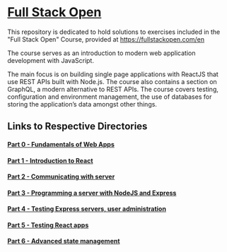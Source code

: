 # [Full Stack Open](https://fullstackopen.com/en)
This repository is dedicated to hold solutions to exercises included in the "Full Stack Open" Course, provided at https://fullstackopen.com/en

The course serves as an introduction to modern web application development with JavaScript. 

The main focus is on building single page applications with ReactJS that use REST APIs built with Node.js. The course also contains a section on GraphQL, a modern alternative to REST APIs.
The course covers testing, configuration and environment management, the use of databases for storing the application’s data amongst other things.

## Links to Respective Directories 

#### [Part 0 - Fundamentals of Web Apps](./part0)
#### [Part 1 - Introduction to React](./part1)
#### [Part 2 - Communicating with server]()
#### [Part 3 - Programming a server with NodeJS and Express]()
#### [Part 4 - Testing Express servers, user administration]()
#### [Part 5 - Testing React apps]()
#### [Part 6 - Advanced state management]()
